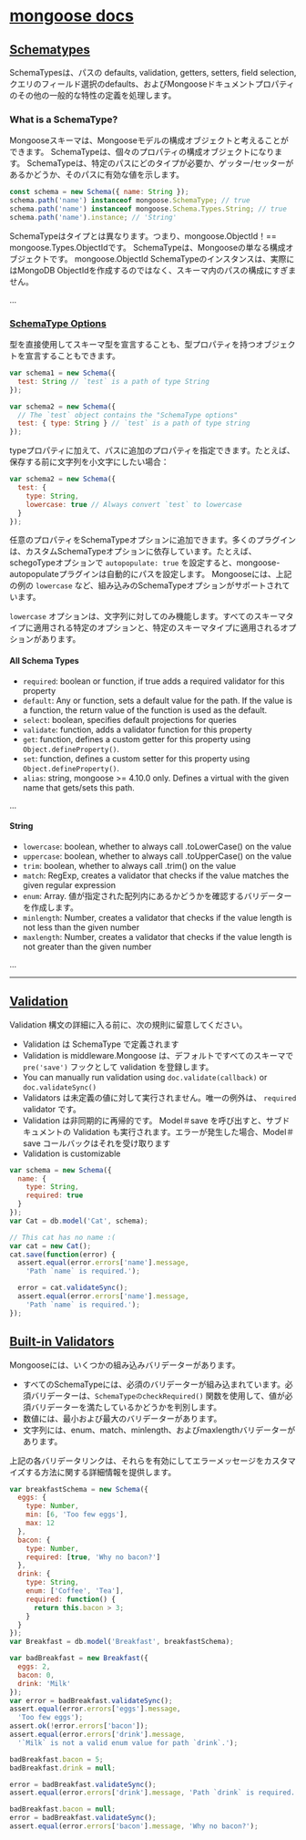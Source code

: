 
# [mongoose docs](https://mongoosejs.com/docs/guide.html)

## [Schematypes](https://mongoosejs.com/docs/schematypes.html#schematypes)
SchemaTypesは、パスの defaults, validation, getters, setters, field selection, クエリのフィールド選択のdefaults、およびMongooseドキュメントプロパティのその他の一般的な特性の定義を処理します。

### What is a SchemaType?
Mongooseスキーマは、Mongooseモデルの構成オブジェクトと考えることができます。 SchemaTypeは、個々のプロパティの構成オブジェクトになります。 SchemaTypeは、特定のパスにどのタイプが必要か、ゲッター/セッターがあるかどうか、そのパスに有効な値を示します。

```javascript
const schema = new Schema({ name: String });
schema.path('name') instanceof mongoose.SchemaType; // true
schema.path('name') instanceof mongoose.Schema.Types.String; // true
schema.path('name').instance; // 'String'
```

SchemaTypeはタイプとは異なります。つまり、mongoose.ObjectId！== mongoose.Types.ObjectIdです。 SchemaTypeは、Mongooseの単なる構成オブジェクトです。 mongoose.ObjectId SchemaTypeのインスタンスは、実際にはMongoDB ObjectIdを作成するのではなく、スキーマ内のパスの構成にすぎません。

...

### [SchemaType Options](https://mongoosejs.com/docs/schematypes.html#schematype-options)
型を直接使用してスキーマ型を宣言することも、型プロパティを持つオブジェクトを宣言することもできます。
```javascript
var schema1 = new Schema({
  test: String // `test` is a path of type String
});

var schema2 = new Schema({
  // The `test` object contains the "SchemaType options"
  test: { type: String } // `test` is a path of type string
});
```

typeプロパティに加えて、パスに追加のプロパティを指定できます。たとえば、保存する前に文字列を小文字にしたい場合：

```javascript
var schema2 = new Schema({
  test: {
    type: String,
    lowercase: true // Always convert `test` to lowercase
  }
});
```
任意のプロパティをSchemaTypeオプションに追加できます。多くのプラグインは、カスタムSchemaTypeオプションに依存しています。たとえば、schegoTypeオプションで `autopopulate: true` を設定すると、mongoose-autopopulateプラグインは自動的にパスを設定します。 Mongooseには、上記の例の `lowercase` など、組み込みのSchemaTypeオプションがサポートされています。

`lowercase` オプションは、文字列に対してのみ機能します。すべてのスキーマタイプに適用される特定のオプションと、特定のスキーマタイプに適用されるオプションがあります。

#### All Schema Types
- `required`: boolean or function, if true adds a required validator for this property
- `default`: Any or function, sets a default value for the path. If the value is a function, the return value of the function is used as the default.
- `select`: boolean, specifies default projections for queries
- `validate`: function, adds a validator function for this property
- `get`: function, defines a custom getter for this property using `Object.defineProperty()`.
- `set`: function, defines a custom setter for this property using `Object.defineProperty()`.
- `alias`: string, mongoose >= 4.10.0 only. Defines a virtual with the given name that gets/sets this path.

...

#### String
- `lowercase`: boolean, whether to always call .toLowerCase() on the value
- `uppercase`: boolean, whether to always call .toUpperCase() on the value
- `trim`: boolean, whether to always call .trim() on the value
- `match`: RegExp, creates a validator that checks if the value matches the given regular expression
- `enum`: Array. 値が指定された配列内にあるかどうかを確認するバリデーターを作成します。
- `minlength`: Number, creates a validator that checks if the value length is not less than the given number
- `maxlength`: Number, creates a validator that checks if the value length is not greater than the given number

...

---

## [Validation](https://mongoosejs.com/docs/validation.html#validation)
Validation 構文の詳細に入る前に、次の規則に留意してください。
- Validation は SchemaType で定義されます
- Validation is middleware.Mongoose は、デフォルトですべてのスキーマで `pre('save')` フックとして validation を登録します。
- You can manually run validation using `doc.validate(callback)` or `doc.validateSync()`
- Validators は未定義の値に対して実行されません。唯一の例外は、 `required` validator です。
- Validation は非同期的に再帰的です。 Model＃save を呼び出すと、サブドキュメントの Validation も実行されます。エラーが発生した場合、Model＃save コールバックはそれを受け取ります
- Validation is customizable

```javascript
var schema = new Schema({
  name: {
    type: String,
    required: true
  }
});
var Cat = db.model('Cat', schema);

// This cat has no name :(
var cat = new Cat();
cat.save(function(error) {
  assert.equal(error.errors['name'].message,
    'Path `name` is required.');

  error = cat.validateSync();
  assert.equal(error.errors['name'].message,
    'Path `name` is required.');
});
```
## [Built-in Validators](https://mongoosejs.com/docs/validation.html#built-in-validators)
Mongooseには、いくつかの組み込みバリデーターがあります。
- すべてのSchemaTypeには、必須のバリデーターが組み込まれています。必須バリデーターは、`SchemaTypeのcheckRequired()` 関数を使用して、値が必須バリデーターを満たしているかどうかを判別します。
- 数値には、最小および最大のバリデーターがあります。
- 文字列には、enum、match、minlength、およびmaxlengthバリデーターがあります。

上記の各バリデータリンクは、それらを有効にしてエラーメッセージをカスタマイズする方法に関する詳細情報を提供します。

```javascript
var breakfastSchema = new Schema({
  eggs: {
    type: Number,
    min: [6, 'Too few eggs'],
    max: 12
  },
  bacon: {
    type: Number,
    required: [true, 'Why no bacon?']
  },
  drink: {
    type: String,
    enum: ['Coffee', 'Tea'],
    required: function() {
      return this.bacon > 3;
    }
  }
});
var Breakfast = db.model('Breakfast', breakfastSchema);

var badBreakfast = new Breakfast({
  eggs: 2,
  bacon: 0,
  drink: 'Milk'
});
var error = badBreakfast.validateSync();
assert.equal(error.errors['eggs'].message,
  'Too few eggs');
assert.ok(!error.errors['bacon']);
assert.equal(error.errors['drink'].message,
  '`Milk` is not a valid enum value for path `drink`.');

badBreakfast.bacon = 5;
badBreakfast.drink = null;

error = badBreakfast.validateSync();
assert.equal(error.errors['drink'].message, 'Path `drink` is required.');

badBreakfast.bacon = null;
error = badBreakfast.validateSync();
assert.equal(error.errors['bacon'].message, 'Why no bacon?');
```